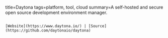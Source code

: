 title=Daytona
tags=platform, tool, cloud
summary=A self-hosted and secure open source development environment manager.
~~~~~~

[Website](https://www.daytona.io/) | [Source](https://github.com/daytonaio/daytona)

